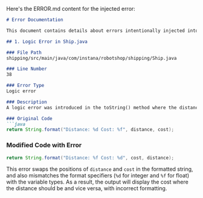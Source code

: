 Here's the ERROR.md content for the injected error:

```markdown
# Error Documentation

This document contains details about errors intentionally injected into the codebase for testing and educational purposes. It was generated on [current date].

## 1. Logic Error in Ship.java

### File Path
shipping/src/main/java/com/instana/robotshop/shipping/Ship.java

### Line Number
38

### Error Type
Logic error

### Description
A logic error was introduced in the toString() method where the distance and cost are swapped in the output string. This will cause incorrect display of shipping information, potentially leading to confusion or errors in downstream processes that rely on this string representation.

### Original Code
```java
return String.format("Distance: %d Cost: %f", distance, cost);
```

### Modified Code with Error
```java
return String.format("Distance: %f Cost: %d", cost, distance);
```

This error swaps the positions of `distance` and `cost` in the formatted string, and also mismatches the format specifiers (`%d` for integer and `%f` for float) with the variable types. As a result, the output will display the cost where the distance should be and vice versa, with incorrect formatting.
```